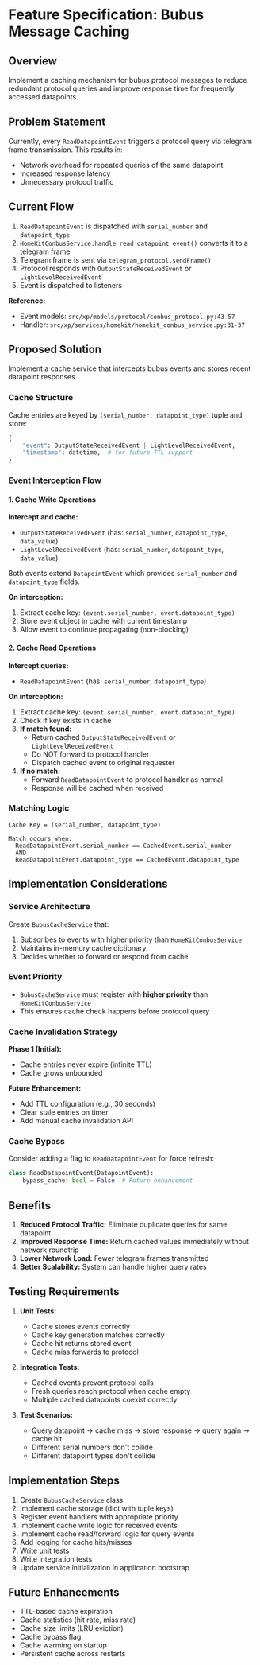# Feature Specification: Bubus Message Caching

## Overview

Implement a caching mechanism for bubus protocol messages to reduce redundant protocol queries and improve response time for frequently accessed datapoints.

## Problem Statement

Currently, every `ReadDatapointEvent` triggers a protocol query via telegram frame transmission. This results in:
- Network overhead for repeated queries of the same datapoint
- Increased response latency
- Unnecessary protocol traffic

## Current Flow

1. `ReadDatapointEvent` is dispatched with `serial_number` and `datapoint_type`
2. `HomeKitConbusService.handle_read_datapoint_event()` converts it to a telegram frame
3. Telegram frame is sent via `telegram_protocol.sendFrame()`
4. Protocol responds with `OutputStateReceivedEvent` or `LightLevelReceivedEvent`
5. Event is dispatched to listeners

**Reference:**
- Event models: `src/xp/models/protocol/conbus_protocol.py:43-57`
- Handler: `src/xp/services/homekit/homekit_conbus_service.py:31-37`

## Proposed Solution

Implement a cache service that intercepts bubus events and stores recent datapoint responses.

### Cache Structure

Cache entries are keyed by `(serial_number, datapoint_type)` tuple and store:

```python
{
    "event": OutputStateReceivedEvent | LightLevelReceivedEvent,
    "timestamp": datetime,  # for future TTL support
}
```

### Event Interception Flow

#### 1. Cache Write Operations

**Intercept and cache:**
- `OutputStateReceivedEvent` (has: `serial_number`, `datapoint_type`, `data_value`)
- `LightLevelReceivedEvent` (has: `serial_number`, `datapoint_type`, `data_value`)

Both events extend `DatapointEvent` which provides `serial_number` and `datapoint_type` fields.

**On interception:**
1. Extract cache key: `(event.serial_number, event.datapoint_type)`
2. Store event object in cache with current timestamp
3. Allow event to continue propagating (non-blocking)

#### 2. Cache Read Operations

**Intercept queries:**
- `ReadDatapointEvent` (has: `serial_number`, `datapoint_type`)

**On interception:**
1. Extract cache key: `(event.serial_number, event.datapoint_type)`
2. Check if key exists in cache
3. **If match found:**
   - Return cached `OutputStateReceivedEvent` or `LightLevelReceivedEvent`
   - Do NOT forward to protocol handler
   - Dispatch cached event to original requester
4. **If no match:**
   - Forward `ReadDatapointEvent` to protocol handler as normal
   - Response will be cached when received

### Matching Logic

```
Cache Key = (serial_number, datapoint_type)

Match occurs when:
  ReadDatapointEvent.serial_number == CachedEvent.serial_number
  AND
  ReadDatapointEvent.datapoint_type == CachedEvent.datapoint_type
```

## Implementation Considerations

### Service Architecture

Create `BubusCacheService` that:
1. Subscribes to events with higher priority than `HomeKitConbusService`
2. Maintains in-memory cache dictionary
3. Decides whether to forward or respond from cache

### Event Priority

- `BubusCacheService` must register with **higher priority** than `HomeKitConbusService`
- This ensures cache check happens before protocol query

### Cache Invalidation Strategy

**Phase 1 (Initial):**
- Cache entries never expire (infinite TTL)
- Cache grows unbounded

**Future Enhancement:**
- Add TTL configuration (e.g., 30 seconds)
- Clear stale entries on timer
- Add manual cache invalidation API

### Cache Bypass

Consider adding a flag to `ReadDatapointEvent` for force refresh:
```python
class ReadDatapointEvent(DatapointEvent):
    bypass_cache: bool = False  # Future enhancement
```

## Benefits

1. **Reduced Protocol Traffic:** Eliminate duplicate queries for same datapoint
2. **Improved Response Time:** Return cached values immediately without network roundtrip
3. **Lower Network Load:** Fewer telegram frames transmitted
4. **Better Scalability:** System can handle higher query rates

## Testing Requirements

1. **Unit Tests:**
   - Cache stores events correctly
   - Cache key generation matches correctly
   - Cache hit returns stored event
   - Cache miss forwards to protocol

2. **Integration Tests:**
   - Cached events prevent protocol calls
   - Fresh queries reach protocol when cache empty
   - Multiple cached datapoints coexist correctly

3. **Test Scenarios:**
   - Query datapoint → cache miss → store response → query again → cache hit
   - Different serial numbers don't collide
   - Different datapoint types don't collide

## Implementation Steps

1. Create `BubusCacheService` class
2. Implement cache storage (dict with tuple keys)
3. Register event handlers with appropriate priority
4. Implement cache write logic for received events
5. Implement cache read/forward logic for query events
6. Add logging for cache hits/misses
7. Write unit tests
8. Write integration tests
9. Update service initialization in application bootstrap

## Future Enhancements

- TTL-based cache expiration
- Cache statistics (hit rate, miss rate)
- Cache size limits (LRU eviction)
- Cache bypass flag
- Cache warming on startup
- Persistent cache across restarts
